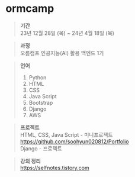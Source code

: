 # ormcamp

>**기간** <br>
>23년 12월 28일 (목) ~ 24년 4월 18일 (목)

>**과정** <br>
>오름캠프 인공지능(AI) 활용 백엔드 1기

>**언어**
>1. Python
>2. HTML
>3. CSS
>4. Java Script
>5. Bootstrap
>6. Django
>7. AWS

>**프로젝트** <br>
>HTML, CSS, Java Script - 미니프로젝트 <br>
>https://github.com/soohyun020812/Portfolio <br>
>Django - 프로젝트

>**강의 정리** <br>
>https://selfnotes.tistory.com
